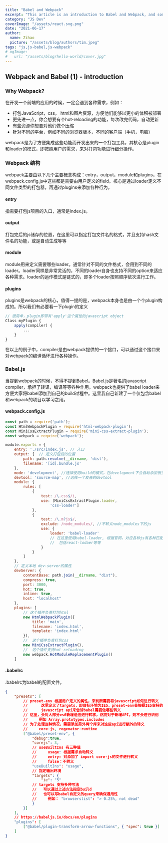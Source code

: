 ```yaml
---
title: "Babel and Webpack"
excerpt: "This article is an introduction to Babel and Webpack, and some code reading on their behavior."
category: "JS Dev"
coverImage: "/assets/react.svg.png"
date: "2021-06-17"
author:
  name: Zihao
  picture: "/assets/blog/authors/tim.jpeg"
tags: "js,js-babel,js-webpack"
# ogImage:
#   url: "/assets/blog/hello-world/cover.jpg"
---
```


## Webpack and Babel (1) - introduction

### Why Webpack?

在开发一个前端的应用的时候，一定会遇到各种需求，例如：

- 打包JavaScript，css， html和图片资源，方便他们能够以更小的体积被部署
- 更先进一点，你会想要有个hot-reloading的功能，每次改完代码，自动更新
- 有些资源你想要对他们做个压缩
- 针对不同的平台，例如不同的浏览器版本，不同的客户端（手机，电脑）

webpack是为了方便集成这些功能而开发出来的一个打包工具，其核心是plugin和loader的模式，即按照用户的需求，来对打包功能进行细分操作。

### Webpack 结构

webpack主要由以下几个主要概念构成：entry，output，module和plugins，在webpack.config.js中这些都是需要由用户定义的field。核心是通过loader定义不同文件类型的打包器，再通过plugins来添加各种行为。

#### entry

指需要打包js项目的入口，通常是index.js。

#### output

打包完后的js储存的位置，在这里可以指定打包文件名的格式，并且支持hash文件名的功能，或是自动生成等等

#### module

module用来定义需要哪些loader。通常针对不同的文件格式，会用到不同的loader。loader同样是非常灵活的，不同的loader自身也支持不同的option来适应各种需求。loader的运作模式是链式的，即多个loader按照顺序依次进行工作。

#### plugins

plugins是webpack的核心，值得一提的是，webpack本身也是由一个个plugin构成的。所以我们有必要看一下plugin的定义

```javascript
// 很简单，plugin即带有'apply'这个属性的javascript object
Class myPlugin {
    apply(compiler) {
        ...
    }
}
```

在以上的例子中，compiler是由webpack提供的一个接口，可以通过这个接口来对webpack的编译循环进行各种操作。

### Babel.js

当提到webpack的时候，不得不提到Babel。Babel.js是著名的javascript compiler，承担了转译，编译等等各种作用。webpack也提供了babel loader来方便大家将babel添加到自己的build过程中。这里我自己新建了一个仅包含babel和webpack的项目以学习之用。

#### webpack.config.js

```javascript
const path = require('path');
const HtmlWebpackPlugin = require('html-webpack-plugin');
const MiniCssExtractPlugin = require('mini-css-extract-plugin');
const webpack = require('webpack');

module.exports = {
    entry: './src/index.js', // 入口
    output: {  // 定义打包后的位置
        path: path.resolve(__dirname, 'dist'),   
        filename: '[id].bundle.js'
    },
    mode: 'development', //选择使用build的模式，在development下会自动添加很多注释，并且不会修改命名
    devtool: 'source-map', //选择一个友善的devtool
    module: {
        rules: [
            {
                test: /\.css$/i,
                use: [MiniCssExtractPlugin.loader,
                    'css-loader']
            },
            {
                test: /\.m?js$/,
                exclude: /node_modules/, //不转义node_modules下的js
                use: {
                    loader: 'babel-loader' 
                    // 在这里使用babel-loader, 根据官网，对应各种js有各种匹配的loader，
                    //  包括react-lodaer等等
                }
            }
        ]
    },
    // 定义本地 dev-server的属性
    devServer: {
        contentBase: path.join(__dirname, "dist"),
        compress: true,
        port: 3000,
        hot: true, 
        inline: true,
        host: "localhost" 
    },
    plugins: [
        // 这个插件负责打包html
        new HtmlWebpackPlugin({
            title: 'main', 
            filename: 'index.html', 
            template: 'index.html' 
        }),
        //  这个插件负责打包css
        new MiniCssExtractPlugin(),
        //  这个插件支持hot-reloading
        new webpack.HotModuleReplacementPlugin()
    ]
```

#### .babelrc

.babelrc为babel的配置文件。

```json
{
	"presets": [
        // preset-env 根据用户定义的属性，来判断需要将javascript如何进行转义
        //      这里定义了targets，即目标环境为IE5，preset-env会根据IE5支持的
        //      javascript api来告诉babel需要做哪些转义
        // 这里，会对大部分es6新增语法进行转移，然而对于新增API，则不会进行识别
        //     例如 Array.prototypes.includes
        // 为了处理这种情况，需要添加另外两个库来对这些api进行额外的转义
        //     core-js, regenator-runtime
		["@babel/preset-env", {
            "debug":true,
            "corejs": 3,
            // useBuiltIns 有三种值
            //     usage: 根据需求自动转义
            //     entry: 对添加了 import core-js的文件进行转义
            //     false：不转义
            "useBuiltIns": "usage",
            // 指定输出环境
            "targets": {
                "ie": "5"
            // targets 支持多种写法
            //   可以通过上述方法指定build
            //   也可以写babel自定义的query来确保通用性
            //     例如： "browserslist": "> 0.25%, not dead"
            }
		}]
    ],
    // https://babeljs.io/docs/en/plugins
    "plugins": [
        ["@babel/plugin-transform-arrow-functions", { "spec": true }]
    ]
}
```


